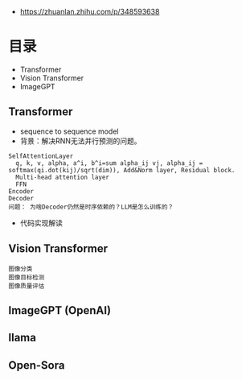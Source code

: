 - https://zhuanlan.zhihu.com/p/348593638
# 目录
- Transformer
- Vision Transformer
- ImageGPT

## Transformer
- sequence to sequence model
- 背景：解决RNN无法并行预测的问题。
```
SelfAttentionLayer
  q, k, v, alpha, a^i, b^i=sum alpha_ij vj, alpha_ij = softmax(qi.dot(kij)/sqrt(dim)), Add&Norm layer, Residual block.
  Multi-head attention layer
  FFN
Encoder
Decoder
问题： 为啥Decoder仍然是时序依赖的？LLM是怎么训练的？
```
- 代码实现解读

## Vision Transformer
```
图像分类
图像目标检测
图像质量评估
```
## ImageGPT (OpenAI)

## llama

## Open-Sora


